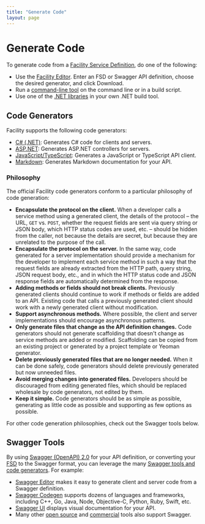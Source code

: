 ```yaml
---
title: "Generate Code"
layout: page
---
```


# Generate Code

To generate code from a [Facility Service Definition](/define), do one of the following:

* Use the [Facility Editor](/editor). Enter an FSD or Swagger API definition, choose the desired generator, and click Download.
* Run a [command-line tool](/generate/tools) on the command line or in a build script.
* Use one of the [.NET libraries](https://github.com/FacilityApi) in your own .NET build tool.

## Code Generators

Facility supports the following code generators:

* [C# (.NET)](/generate/csharp): Generates C# code for clients and servers.
* [ASP.NET](/generate/aspnet): Generates ASP.NET controllers for servers.
* [JavaScript/TypeScript](/generate/javascript): Generates a JavaScript or TypeScript API client.
* [Markdown](/generate/markdown): Generates Markdown documentation for your API.

### Philosophy

The official Facility code generators conform to a particular philosophy of code generation:

* **Encapsulate the protocol on the client.** When a developer calls a service method using a generated client, the details of the protocol – the URL, `GET` vs. `POST`, whether the request fields are sent via query string or JSON body, which HTTP status codes are used, etc. – should be hidden from the caller, not because the details are secret, but because they are unrelated to the purpose of the call.
* **Encapsulate the protocol on the server.** In the same way, code generated for a server implementation should provide a mechanism for the developer to implement each service method in such a way that the request fields are already extracted from the HTTP path, query string, JSON request body, etc., and in which the HTTP status code and JSON response fields are automatically determined from the response.
* **Adding methods or fields should not break clients.** Previously generated clients should continue to work if methods or fields are added to an API. Existing code that calls a previously generated client should work with a newly generated client without modification.
* **Support asynchronous methods.** Where possible, the client and server implementations should encourage asynchronous patterns.
* **Only generate files that change as the API definition changes.** Code generators should not generate scaffolding that doesn't change as service methods are added or modified. Scaffolding can be copied from an existing project or generated by a project template or Yeoman generator.
* **Delete previously generated files that are no longer needed.** When it can be done safely, code generators should delete previously generated but now unneeded files.
* **Avoid merging changes into generated files.** Developers should be discouraged from editing generated files, which should be replaced wholesale by code generators, not edited by them.
* **Keep it simple.** Code generators should be as simple as possible, generating as little code as possible and supporting as few options as possible.

For other code generation philosophies, check out the Swagger tools below.

## Swagger Tools

By using [Swagger (OpenAPI) 2.0](/define/swagger) for your API definition, or converting your [FSD](/define/fsd) to the Swagger format, you can leverage the many [Swagger tools and code generators](http://swagger.io/tools/). For example:

* [Swagger Editor](http://swagger.io/swagger-editor/) makes it easy to generate client and server code from a Swagger definition.
* [Swagger Codegen](http://swagger.io/swagger-codegen/) supports dozens of languages and frameworks, including C++, Go, Java, Node, Objective-C, Python, Ruby, Swift, etc.
* [Swagger UI](http://swagger.io/swagger-ui/) displays visual documentation for your API.
* Many other [open source](http://swagger.io/open-source-integrations/) and [commercial](http://swagger.io/commercial-tools/) tools also support Swagger.
